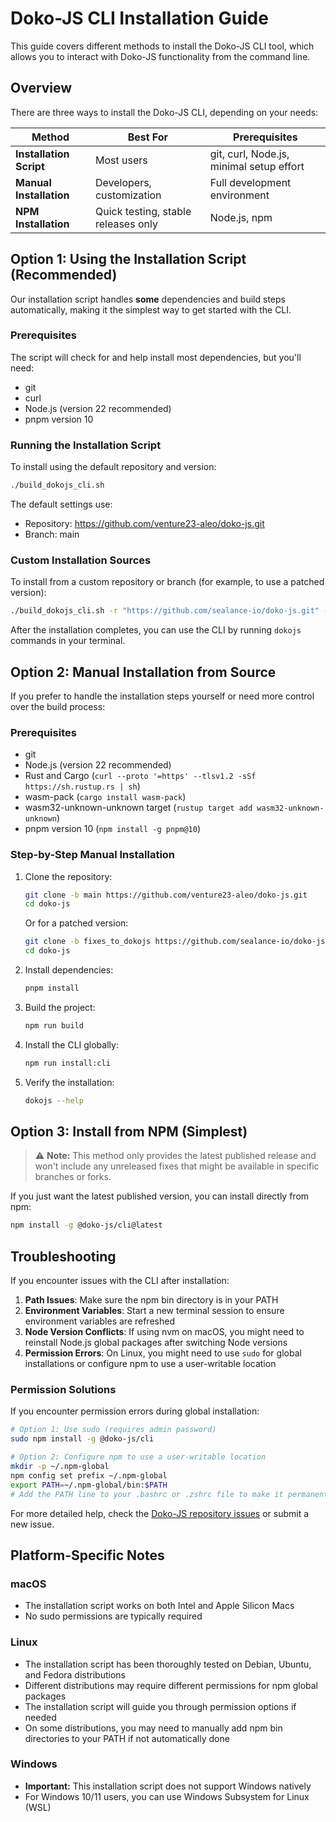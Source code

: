 # Doko-JS CLI Installation Guide

This guide covers different methods to install the Doko-JS CLI tool, which allows you to interact with Doko-JS functionality from the command line.

## Overview

There are three ways to install the Doko-JS CLI, depending on your needs:

| Method | Best For | Prerequisites |
|--------|----------|---------------|
| **Installation Script** | Most users | git, curl, Node.js, minimal setup effort |
| **Manual Installation** | Developers, customization | Full development environment |
| **NPM Installation** | Quick testing, stable releases only | Node.js, npm |

## Option 1: Using the Installation Script (Recommended)

Our installation script handles **some** dependencies and build steps automatically, making it the simplest way to get started with the CLI.

### Prerequisites

The script will check for and help install most dependencies, but you'll need:
- git
- curl
- Node.js (version 22 recommended)
- pnpm version 10

### Running the Installation Script

To install using the default repository and version:

```bash
./build_dokojs_cli.sh
```

The default settings use:
- Repository: https://github.com/venture23-aleo/doko-js.git
- Branch: main

### Custom Installation Sources

To install from a custom repository or branch (for example, to use a patched version):

```bash
./build_dokojs_cli.sh -r "https://github.com/sealance-io/doko-js.git" -b "fixes_to_dokojs"
```

After the installation completes, you can use the CLI by running `dokojs` commands in your terminal.

## Option 2: Manual Installation from Source

If you prefer to handle the installation steps yourself or need more control over the build process:

### Prerequisites

- git
- Node.js (version 22 recommended)
- Rust and Cargo (`curl --proto '=https' --tlsv1.2 -sSf https://sh.rustup.rs | sh`)
- wasm-pack (`cargo install wasm-pack`)
- wasm32-unknown-unknown target (`rustup target add wasm32-unknown-unknown`)
- pnpm version 10 (`npm install -g pnpm@10`)

### Step-by-Step Manual Installation

1. Clone the repository:
   ```bash
   git clone -b main https://github.com/venture23-aleo/doko-js.git
   cd doko-js
   ```

   Or for a patched version:
   ```bash
   git clone -b fixes_to_dokojs https://github.com/sealance-io/doko-js.git
   cd doko-js
   ```

2. Install dependencies:
   ```bash
   pnpm install
   ```

3. Build the project:
   ```bash
   npm run build
   ```

4. Install the CLI globally:
   ```bash
   npm run install:cli
   ```

5. Verify the installation:
   ```bash
   dokojs --help
   ```

## Option 3: Install from NPM (Simplest)

> ⚠️ **Note:** This method only provides the latest published release and won't include any unreleased fixes that might be available in specific branches or forks.

If you just want the latest published version, you can install directly from npm:

```bash
npm install -g @doko-js/cli@latest
```

## Troubleshooting

If you encounter issues with the CLI after installation:

1. **Path Issues**: Make sure the npm bin directory is in your PATH
2. **Environment Variables**: Start a new terminal session to ensure environment variables are refreshed
3. **Node Version Conflicts**: If using nvm on macOS, you might need to reinstall Node.js global packages after switching Node versions
4. **Permission Errors**: On Linux, you might need to use `sudo` for global installations or configure npm to use a user-writable location

### Permission Solutions

If you encounter permission errors during global installation:

```bash
# Option 1: Use sudo (requires admin password)
sudo npm install -g @doko-js/cli

# Option 2: Configure npm to use a user-writable location
mkdir -p ~/.npm-global
npm config set prefix ~/.npm-global
export PATH=~/.npm-global/bin:$PATH
# Add the PATH line to your .bashrc or .zshrc file to make it permanent
```

For more detailed help, check the [Doko-JS repository issues](https://github.com/venture23-aleo/doko-js/issues) or submit a new issue.

## Platform-Specific Notes

### macOS
- The installation script works on both Intel and Apple Silicon Macs
- No sudo permissions are typically required

### Linux
- The installation script has been thoroughly tested on Debian, Ubuntu, and Fedora distributions
- Different distributions may require different permissions for npm global packages
- The installation script will guide you through permission options if needed
- On some distributions, you may need to manually add npm bin directories to your PATH if not automatically done

### Windows
- **Important:** This installation script does not support Windows natively
- For Windows 10/11 users, you can use Windows Subsystem for Linux (WSL)